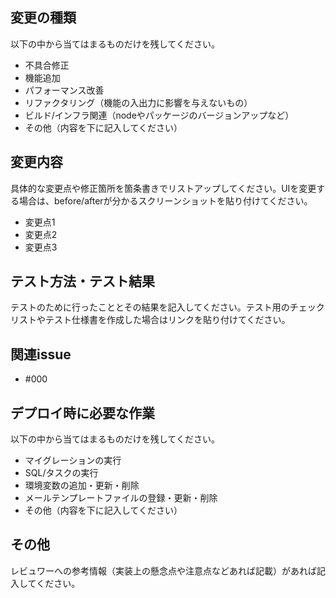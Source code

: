 ## 変更の種類
以下の中から当てはまるものだけを残してください。
- 不具合修正
- 機能追加
- パフォーマンス改善
- リファクタリング（機能の入出力に影響を与えないもの）
- ビルド/インフラ関連（nodeやパッケージのバージョンアップなど）
- その他（内容を下に記入してください）

## 変更内容
具体的な変更点や修正箇所を箇条書きでリストアップしてください。UIを変更する場合は、before/afterが分かるスクリーンショットを貼り付けてください。
- 変更点1
- 変更点2
- 変更点3

## テスト方法・テスト結果
テストのために行ったこととその結果を記入してください。テスト用のチェックリストやテスト仕様書を作成した場合はリンクを貼り付けてください。

## 関連issue
- #000

## デプロイ時に必要な作業
以下の中から当てはまるものだけを残してください。
- マイグレーションの実行
- SQL/タスクの実行
- 環境変数の追加・更新・削除
- メールテンプレートファイルの登録・更新・削除
- その他（内容を下に記入してください）

## その他
レビュワーへの参考情報（実装上の懸念点や注意点などあれば記載）があれば記入してください。
